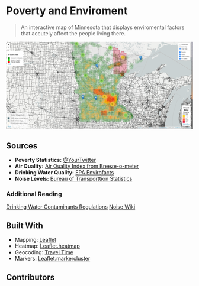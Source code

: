 # Poverty and Enviroment
> An interactive map of Minnesota that displays enviromental factors that accutely affect the people living there.

![](header.png)

## Sources

* **Poverty Statistics:** [@YourTwitter](https://twitter.com/dbader_org)
* **Air Quality:** [Air Quality Index from Breeze-o-meter](https://breezometer.com/)
* **Drinking Water Quality:** [EPA Envirofacts](https://www.epa.gov/enviro/sdwis-model)
* **Noise Levels:** [Bureau of Transporttion Statistics](https://data-usdot.opendata.arcgis.com/datasets/conus-road-and-aviation-noise-image-serviceg)

### Additional Reading

[Drinking Water Contaminants Regulations](https://www.epa.gov/sites/production/files/2016-06/documents/npwdr_complete_table.pdf)
[Noise Wiki](https://www.epa.gov/sites/production/files/2016-06/documents/npwdr_complete_table.pdf)

## Built With
* Mapping: [Leaflet](https://leafletjs.com/)
* Heatmap: [Leaflet.heatmap](https://leafletjs.com/)
* Geocoding: [Travel Time](https://traveltime.com/)
* Markers: [Leaflet.markercluster](https://github.com/Leaflet/Leaflet.markercluster)

## Contributors

